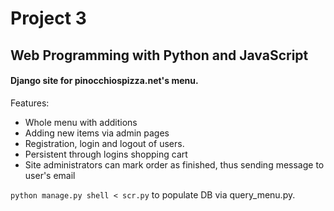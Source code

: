 # Project 3

## Web Programming with Python and JavaScript

#### Django site for pinocchiospizza.net's menu. 
Features:
* Whole menu with additions 
* Adding new items via admin pages
* Registration, login and logout of users. 
* Persistent through logins shopping cart
* Site administrators can mark order as finished, thus sending message to user's email

```python manage.py shell < scr.py``` to populate DB via query_menu.py.